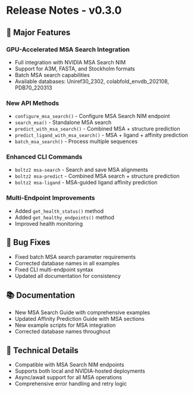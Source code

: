 # Release Notes - v0.3.0

## 🎉 Major Features

### GPU-Accelerated MSA Search Integration
- Full integration with NVIDIA MSA Search NIM
- Support for A3M, FASTA, and Stockholm formats
- Batch MSA search capabilities
- Available databases: Uniref30_2302, colabfold_envdb_202108, PDB70_220313

### New API Methods
- `configure_msa_search()` - Configure MSA Search NIM endpoint
- `search_msa()` - Standalone MSA search
- `predict_with_msa_search()` - Combined MSA + structure prediction
- `predict_ligand_with_msa_search()` - MSA + ligand + affinity prediction
- `batch_msa_search()` - Process multiple sequences

### Enhanced CLI Commands
- `boltz2 msa-search` - Search and save MSA alignments
- `boltz2 msa-predict` - Combined MSA search + structure prediction
- `boltz2 msa-ligand` - MSA-guided ligand affinity prediction

### Multi-Endpoint Improvements
- Added `get_health_status()` method
- Added `get_healthy_endpoints()` method
- Improved health monitoring

## 🐛 Bug Fixes
- Fixed batch MSA search parameter requirements
- Corrected database names in all examples
- Fixed CLI multi-endpoint syntax
- Updated all documentation for consistency

## 📚 Documentation
- New MSA Search Guide with comprehensive examples
- Updated Affinity Prediction Guide with MSA sections
- New example scripts for MSA integration
- Corrected database names throughout

## 🔧 Technical Details
- Compatible with MSA Search NIM endpoints
- Supports both local and NVIDIA-hosted deployments
- Async/await support for all MSA operations
- Comprehensive error handling and retry logic
